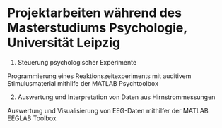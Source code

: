 # Projektarbeiten während des Masterstudiums Psychologie, Universität Leipzig


1. Steuerung psychologischer Experimente

  Programmierung eines Reaktionszeitexperiments mit auditivem Stimulusmaterial mithilfe der MATLAB Psychtoolbox

2. Auswertung und Interpretation von Daten aus Hirnstrommessungen

  Auswertung und Visualisierung von EEG-Daten mithilfer der MATLAB EEGLAB Toolbox
